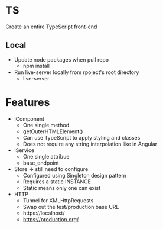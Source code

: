 # TS
Create an entire TypeScript front-end

## Local
- Update node packages when pull repo
    - npm install
- Run live-server locally from rpoject's root directory
    - live-server

# Features
- IComponent
    - One single method
    - getOuterHTMLElement()
    - Can use TypeScript to apply styling and classes
    - Does not require any string interpolation like in Angular
- IService
    - One single attribue
    - base_endpoint
- Store -> still need to configure
    - Configured using Singleton design pattern
    - Requires a static INSTANCE
    - Static means only one can exist
- HTTP
    - Tunnel for XMLHttpRequests
    - Swap out the test/production base URL
    - https://localhost/
    - https://production.org/

